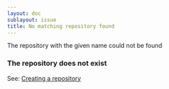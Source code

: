 ```yaml
---
layout: doc
sublayout: issue
title: No matching repository found
---
```

The repository with the given name could not be found

### The repository does not exist

See: [Creating a repository](/solutions/create-repo.html)
